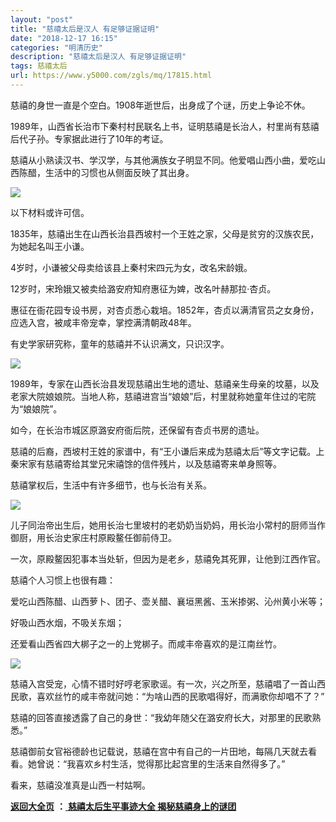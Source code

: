 ```yaml
---
layout: "post"
title: "慈禧太后是汉人 有足够证据证明"
date: "2018-12-17 16:15"
categories: "明清历史"
description: "慈禧太后是汉人 有足够证据证明"
tags: 慈禧太后
url: https://www.y5000.com/zgls/mq/17815.html
---
```






慈禧的身世一直是个空白。1908年逝世后，出身成了个谜，历史上争论不休。

1989年，山西省长治市下秦村村民联名上书，证明慈禧是长治人，村里尚有慈禧后代子孙。专家据此进行了10年的考证。

慈禧从小熟读汉书、学汉学，与其他满族女子明显不同。他爱唱山西小曲，爱吃山西陈醋，生活中的习惯也从侧面反映了其出身。

![](https://img.y5000.com/uploads/allimg/170323/15123633U-0.jpg)

以下材料或许可信。

1835年，慈禧出生在山西长治县西坡村一个王姓之家，父母是贫穷的汉族农民，为她起名叫王小谦。

4岁时，小谦被父母卖给该县上秦村宋四元为女，改名宋龄娥。

12岁时，宋玲娥又被卖给潞安府知府惠征为婢，改名叶赫那拉·杏贞。

惠征在衙花园专设书房，对杏贞悉心栽培。1852年，杏贞以满清官员之女身份，应选入宫，被咸丰帝宠幸，掌控满清朝政48年。

有史学家研究称，童年的慈禧并不认识满文，只识汉字。

![](https://img.y5000.com/uploads/allimg/170323/15123B543-1.jpg)

1989年，专家在山西长治县发现慈禧出生地的遗址、慈禧亲生母亲的坟墓，以及老家大院娘娘院。当地人称，慈禧进宫当“娘娘”后，村里就称她童年住过的宅院为“娘娘院”。

如今，在长治市城区原潞安府衙后院，还保留有杏贞书房的遗址。

慈禧的后裔，西坡村王姓的家谱中，有“王小谦后来成为慈禧太后”等文字记载。上秦宋家有慈禧寄给其堂兄宋禧馀的信件残片，以及慈禧寄来单身照等。

慈禧掌权后，生活中有许多细节，也与长治有关系。

![](https://img.y5000.com/uploads/allimg/170323/15123B2S-2.jpg)

儿子同治帝出生后，她用长治七里坡村的老奶奶当奶妈，用长治小常村的厨师当作御厨，用长治史家庄村原殿鳌任御前侍卫。

一次，原殿鳌因犯事本当处斩，但因为是老乡，慈禧免其死罪，让他到江西作官。

慈禧个人习惯上也很有趣：

爱吃山西陈醋、山西萝卜、团子、壶关醋、襄垣黑酱、玉米掺粥、沁州黄小米等；

好吸山西水烟，不吸关东烟；

还爱看山西省四大梆子之一的上党梆子。而咸丰帝喜欢的是江南丝竹。

![](https://img.y5000.com/uploads/allimg/170323/1512363041-3.jpg)

慈禧入宫受宠，心情不错时好哼老家歌谣。有一次，兴之所至，慈禧唱了一首山西民歌，喜欢丝竹的咸丰帝就问她：“为啥山西的民歌唱得好，而满歌你却唱不了？”

慈禧的回答直接透露了自己的身世：“我幼年随父在潞安府长大，对那里的民歌熟悉。”

慈禧御前女官裕德龄也记载说，慈禧在宫中有自己的一片田地，每隔几天就去看看。她曾说：“我喜欢乡村生活，觉得那比起宫里的生活来自然得多了。”

看来，慈禧没准真是山西一村姑啊。

**[返回大全页](https://www.y5000.com/zgls/mq/17886.html)** **：**[ **慈禧太后生平事迹大全
揭秘慈禧身上的谜团**](https://www.y5000.com/zgls/mq/17886.html)
